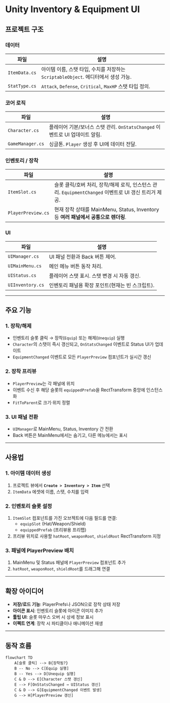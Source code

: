 # Unity Inventory & Equipment UI

## 프로젝트 구조

### **데이터**
| 파일 | 설명 |
|-------|------|
| `ItemData.cs` | 아이템 이름, 스탯 타입, 수치를 저장하는 `ScriptableObject`. 에디터에서 생성 가능. |
| `StatType.cs` | `Attack`, `Defense`, `Critical`, `MaxHP` 스탯 타입 정의. |

### **코어 로직**
| 파일 | 설명 |
|-------|------|
| `Character.cs` | 플레이어 기본/보너스 스탯 관리. `OnStatsChanged` 이벤트로 UI 업데이트 알림. |
| `GameManager.cs` | 싱글톤. `Player` 생성 후 UI에 데이터 전달. |

### **인벤토리 / 장착**
| 파일 | 설명 |
|-------|------|
| `ItemSlot.cs` | 슬롯 클릭/호버 처리, 장착/해제 로직, 인스턴스 관리. `EquipmentChanged` 이벤트로 UI 갱신 트리거 제공. |
| `PlayerPreview.cs` | 현재 장착 상태를 MainMenu, Status, Inventory 등 **여러 패널에서 공통으로 렌더링**. |

### **UI**
| 파일 | 설명 |
|-------|------|
| `UIManager.cs` | UI 패널 전환과 Back 버튼 제어. |
| `UIMainMenu.cs` | 메인 메뉴 버튼 동작 처리. |
| `UIStatus.cs` | 플레이어 스탯 표시. 스탯 변경 시 자동 갱신. |
| `UIInventory.cs` | 인벤토리 패널용 확장 포인트(현재는 빈 스크립트). |

---

## 주요 기능

### **1. 장착/해제**
- 인벤토리 슬롯 클릭 → 장착(`Equip`) 또는 해제(`Unequip`) 실행
- `Character`의 스탯이 즉시 갱신되고, `OnStatsChanged` 이벤트로 Status UI가 업데이트
- `EquipmentChanged` 이벤트로 모든 `PlayerPreview` 컴포넌트가 실시간 갱신

### **2. 장착 프리뷰**
- `PlayerPreview`는 각 패널에 위치
- 이벤트 수신 후 해당 슬롯의 `equippedPrefab`을 RectTransform 중앙에 인스턴스화
- `FitToParent`로 크기·위치 정렬

### **3. UI 패널 전환**
- `UIManager`로 MainMenu, Status, Inventory 간 전환
- Back 버튼은 MainMenu에서는 숨기고, 다른 메뉴에서는 표시

---

## 사용법

### **1. 아이템 데이터 생성**
1. 프로젝트 뷰에서 **`Create > Inventory > Item`** 선택
2. `ItemData` 에셋에 이름, 스탯, 수치를 입력

### **2. 인벤토리 슬롯 설정**
1. `ItemSlot` 컴포넌트를 가진 오브젝트에 다음 필드를 연결:
   - `equipSlot` (Hat/Weapon/Shield)
   - `equippedPrefab` (프리뷰용 프리팹)
2. 프리뷰 위치로 사용할 `hatRoot`, `weaponRoot`, `shieldRoot` RectTransform 지정

### **3. 패널에 PlayerPreview 배치**
1. MainMenu 및 Status 패널에 `PlayerPreview` 컴포넌트 추가
2. `hatRoot`, `weaponRoot`, `shieldRoot`를 드래그해 연결

---

## 확장 아이디어
- **저장/로드 기능**: PlayerPrefs나 JSON으로 장착 상태 저장
- **아이콘 표시**: 인벤토리 슬롯에 아이콘 이미지 추가
- **툴팁 UI**: 슬롯 마우스 오버 시 상세 정보 표시
- **이펙트 연계**: 장착 시 파티클이나 애니메이션 재생

---

## 동작 흐름

```mermaid
flowchart TD
    A[슬롯 클릭] --> B{장착됨?}
    B -- No --> C[Equip 실행]
    B -- Yes --> D[Unequip 실행]
    C & D --> E[Character 스탯 갱신]
    E --> F[OnStatsChanged → UIStatus 갱신]
    C & D --> G[EquipmentChanged 이벤트 발생]
    G --> H[PlayerPreview 갱신]
